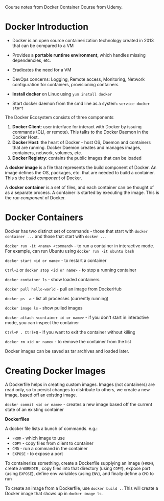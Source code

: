 Course notes from Docker Container Course from Udemy.

# Docker Introduction

- Docker is an open source containerization technology created in 2013 that can be compared to a VM

- Provides a **portable runtime environment**, which handles missing dependencies, etc.

- Eradicates the need for a VM

- DevOps concerns: Logging, Remote access, Monitoring, Network configuration for containers, provisioning containers

  

- **Install docker** on Linux using `yum install docker`

- Start docker daemon from the cmd line as a system: `service docker start`

The Docker Ecosystem consists of three components:

1. **Docker Client**: user interface for interact with Docker by issuing commands (CLI, or remote). This talks to the Docker Daemon in the Docker Host.
2. **Docker Host**: the heart of Docker - host OS, Daemon and containers that are running. Docker Daemon creates and manages images, containers, network, volumes, etc.
3. **Docker Registry**: contains the public images that can be loaded

A **docker image** is a file that represents the build component of Docker. An image defines the OS, packages, etc. that are needed to build a container. This s the *build component* of Docker.

A **docker container** is a set of files, and each container can be thought of as a separate process. A container is started by executing the image. This is the *run component* of Docker.

# Docker Containers

Docker has two distinct set of commands - those that start with `docker container ...` and those that start with `docker ...`



`docker run -it <name> <command>` - to run a container in interactive mode. For example, can run Ubuntu using `docker run -it ubuntu bash`

`docker start <id or name>` - to restart a container

`Ctrl+Z` or `docker stop <id or name>` - to stop a running container 

`docker container ls` - show loaded containers

`docker pull hello-world` - pull an image from DockerHub

`docker ps -a` - list all processes (currently running)

`docker image ls` - show pulled images

`docker attach <container id or name>` - if you don't start in interactive mode, you can inspect the container

`Ctrl+P . Ctrl+Q` - If you want to exit the container without killing 

`docker rm <id or name>` - to remove the container from the list

Docker images can be saved as tar archives and loaded later.

# Creating Docker Images

A Dockerfile helps in creating custom images. Images (not containers) are read only, so to persist changes to distribute to others, we create a new image, based off an existing image.

`docker commit <id or name>` - creates a new image based off the current state of an existing container

**Dockerfiles**

A docker file lists a bunch of commands. e.g.:

- `FROM` - which image to use
- `COPY` - copy files from client to container
- `CMD` - run a command in the container
- `EXPOSE` - to expose a port

To containerize something, create a Dockerfile supplying an image (`FROM`), create a `WORKDIR` , copy files into that directory (using `COPY`), expose port (using `EXPOSE`), define env variables (using `ENV`), and finally define a `CMD` to run

To create an image from a Dockerfile, use `docker build .`. This will create a Docker image that shows up in `docker image ls`.



